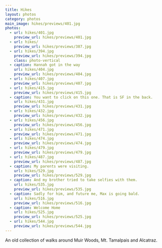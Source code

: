 ```yaml
---
title: Hikes
layout: photos
category: photos
main_image: hikes/previews/401.jpg
photos:
  - url: hikes/401.jpg
    preview_url: hikes/previews/401.jpg
  - url: hikes/
    preview_url: hikes/previews/387.jpg
  - url: hikes/394.jpg
    preview_url: hikes/previews/394.jpg
    class: photo-vertical
  - caption: Hannah got in the way
    url: hikes/404.jpg
    preview_url: hikes/previews/404.jpg
  - url: hikes/407.jpg
    preview_url: hikes/previews/407.jpg
  - url: hikes/415.jpg
    preview_url: hikes/previews/415.jpg
  - caption: You want to click on this one. That is SF in the back.
    url: hikes/431.jpg
    preview_url: hikes/previews/431.jpg
  - url: hikes/432.jpg
    preview_url: hikes/previews/432.jpg
  - url: hikes/456.jpg
    preview_url: hikes/previews/456.jpg
  - url: hikes/471.jpg
    preview_url: hikes/previews/471.jpg
  - url: hikes/474.jpg
    preview_url: hikes/previews/474.jpg
  - url: hikes/479.jpg
    preview_url: hikes/previews/479.jpg
  - url: hikes/487.jpg
    preview_url: hikes/previews/487.jpg
  - caption: My parents were visiting.
    url: hikes/529.jpg
    preview_url: hikes/previews/529.jpg
  - caption: And my brother tried to take selfies with them.
    url: hikes/535.jpg
    preview_url: hikes/previews/535.jpg
  - caption: Sadly for him, and future me, Max is going bald.
    url: hikes/516.jpg
    preview_url: hikes/previews/516.jpg
  - caption: Welcome Home
    url: hikes/525.jpg
    preview_url: hikes/previews/525.jpg
  - url: hikes/544.jpg
    preview_url: hikes/previews/544.jpg
---
```


An old collection of walks around Muir Woods, Mt. Tamalpais and Alcatraz.